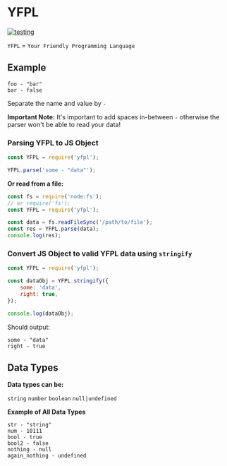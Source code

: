 # YFPL

[![testing](https://github.com/loldonut/yfpl/actions/workflows/test.yml/badge.svg?branch=main)](https://github.com/loldonut/yfpl/actions/workflows/test.yml)

`YFPL` = `Your Friendly Programming Language`

## Example

```
foo - "bar"
bar - false
```

Separate the name and value by `-`

**Important Note:** It's important to add spaces in-between `-` otherwise the parser won't be able to read your data!

### Parsing YFPL to JS Object

```js
const YFPL = require('yfpl');

YFPL.parse('some - "data"');
```

**Or read from a file:**

```js
const fs = require('node:fs');
// or require('fs');
const YFPL = require('yfpl');

const data = fs.readFileSync('/path/to/file');
const res = YFPL.parse(data);
console.log(res);
```

### Convert JS Object to valid YFPL data using `stringify`

```js
const YFPL = require('yfpl');

const dataObj = YFPL.stringify({
    some: 'data',
    right: true,
});

console.log(dataObj);
```

Should output:

```
some - "data"
right - true
```

## Data Types

**Data types can be:**

`string`
`number`
`boolean`
`null|undefined`

**Example of All Data Types**

```
str - "string"
num - 10111
bool - true
bool2 - false
nothing - null
again_nothing - undefined
```
